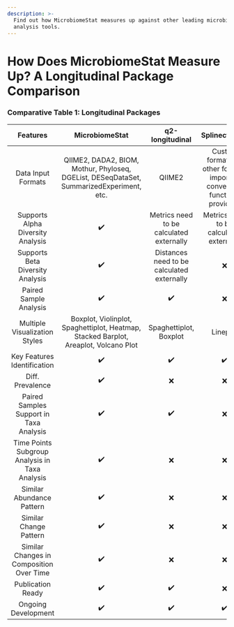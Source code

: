 ```yaml
---
description: >-
  Find out how MicrobiomeStat measures up against other leading microbiome
  analysis tools.
---
```


# How Does MicrobiomeStat Measure Up? A Longitudinal Package Comparison

### Comparative Table 1: Longitudinal Packages

|                    Features                    |                                      MicrobiomeStat                                      |               q2-longitudinal              |                               SplinectomeR                               |                              coda4microbiome                             |
| :--------------------------------------------: | :--------------------------------------------------------------------------------------: | :----------------------------------------: | :----------------------------------------------------------------------: | :----------------------------------------------------------------------: |
|               Data Input Formats               | QIIME2, DADA2, BIOM, Mothur, Phyloseq, DGEList, DESeqDataSet, SummarizedExperiment, etc. |                   QIIME2                   | Custom format (No other formats import or conversion functions provided) | Custom format (No other formats import or conversion functions provided) |
|        Supports Alpha Diversity Analysis       |                                            ✔️                                            |  Metrics need to be calculated externally  |                 Metrics need to be calculated externally                 |                                     ❌                                    |
|        Supports Beta Diversity Analysis        |                                            ✔️                                            | Distances need to be calculated externally |                                     ❌                                    |                                     ❌                                    |
|             Paired Sample Analysis             |                                            ✔️                                            |                     ✔️                     |                                     ❌                                    |                                     ❌                                    |
|          Multiple Visualization Styles         |   Boxplot, Violinplot, Spaghettiplot, Heatmap, Stacked Barplot, Areaplot, Volcano Plot   |           Spaghettiplot, Boxplot           |                                 Lineplot                                 |                  Boxplot, Densityplot, Barplot, Lineplot                 |
|           Key Features Identification          |                                            ✔️                                            |                     ✔️                     |                                    ✔️                                    |                                    ✔️                                    |
|                Diff. Prevalence                |                                            ✔️                                            |                      ❌                     |                                     ❌                                    |                                     ❌                                    |
|     Paired Samples Support in Taxa Analysis    |                                            ✔️                                            |                     ✔️                     |                                     ❌                                    |                                     ❌                                    |
| Time Points Subgroup Analysis in Taxa Analysis |                                            ✔️                                            |                      ❌                     |                                     ❌                                    |                                     ❌                                    |
|            Similar Abundance Pattern           |                                            ✔️                                            |                      ❌                     |                                     ❌                                    |                                     ❌                                    |
|             Similar Change Pattern             |                                            ✔️                                            |                      ❌                     |                                     ❌                                    |                                     ❌                                    |
|    Similar Changes in Composition Over Time    |                                            ✔️                                            |                      ❌                     |                                     ❌                                    |                                     ❌                                    |
|                Publication Ready               |                                            ✔️                                            |                     ✔️                     |                                     ❌                                    |                                     ❌                                    |
|               Ongoing Development              |                                            ✔️                                            |                     ✔️                     |                                    ✔️                                    |                                    ✔️                                    |
